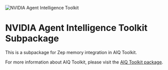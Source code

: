 <!--
SPDX-FileCopyrightText: Copyright (c) 2025, NVIDIA CORPORATION & AFFILIATES. All rights reserved.
SPDX-License-Identifier: Apache-2.0

Licensed under the Apache License, Version 2.0 (the "License");
you may not use this file except in compliance with the License.
You may obtain a copy of the License at

http://www.apache.org/licenses/LICENSE-2.0

Unless required by applicable law or agreed to in writing, software
distributed under the License is distributed on an "AS IS" BASIS,
WITHOUT WARRANTIES OR CONDITIONS OF ANY KIND, either express or implied.
See the License for the specific language governing permissions and
limitations under the License.
-->

![NVIDIA Agent Intelligence Toolkit](https://media.githubusercontent.com/media/NVIDIA/AIQToolkit/refs/heads/main/docs/source/_static/aiqtoolkit_banner.png "AIQ Toolkit banner image")

# NVIDIA Agent Intelligence Toolkit Subpackage
This is a subpackage for Zep memory integration in AIQ Toolkit.

For more information about AIQ Toolkit, please visit the [AIQ Toolkit package](https://pypi.org/project/aiqtoolkit/).

